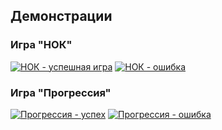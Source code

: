 ## Демонстрации

### Игра "НОК"
[![НОК - успешная игра](https://asciinema.org/a/EXAMPLE1.png)](https://imgur.com/a/cVlytpj)
[![НОК - ошибка](https://asciinema.org/a/EXAMPLE2.png)](https://imgur.com/a/4oAoBEn)

### Игра "Прогрессия"
[![Прогрессия - успех](https://asciinema.org/a/EXAMPLE3.png)](https://imgur.com/a/gdA7vOq)
[![Прогрессия - ошибка](https://asciinema.org/a/EXAMPLE4.png)](https://imgur.com/a/6P3UdCo)

